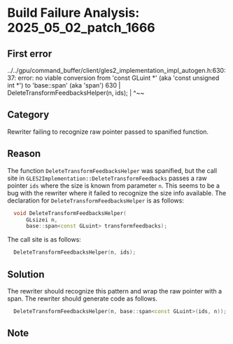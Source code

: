 # Build Failure Analysis: 2025_05_02_patch_1666

## First error

../../gpu/command_buffer/client/gles2_implementation_impl_autogen.h:630:37: error: no viable conversion from 'const GLuint *' (aka 'const unsigned int *') to 'base::span<const GLuint>' (aka 'span<const unsigned int>')
  630 |   DeleteTransformFeedbacksHelper(n, ids);
      |                                     ^~~

## Category
Rewriter failing to recognize raw pointer passed to spanified function.

## Reason
The function `DeleteTransformFeedbacksHelper` was spanified, but the call site in `GLES2Implementation::DeleteTransformFeedbacks` passes a raw pointer `ids` where the size is known from parameter `n`. This seems to be a bug with the rewriter where it failed to recognize the size info available.
The declaration for `DeleteTransformFeedbacksHelper` is as follows:

```c++
  void DeleteTransformFeedbacksHelper(
      GLsizei n,
      base::span<const GLuint> transformfeedbacks);
```

The call site is as follows:

```c++
  DeleteTransformFeedbacksHelper(n, ids);
```

## Solution
The rewriter should recognize this pattern and wrap the raw pointer with a span. The rewriter should generate code as follows.
```c++
  DeleteTransformFeedbacksHelper(n, base::span<const GLuint>(ids, n));
```

## Note
```